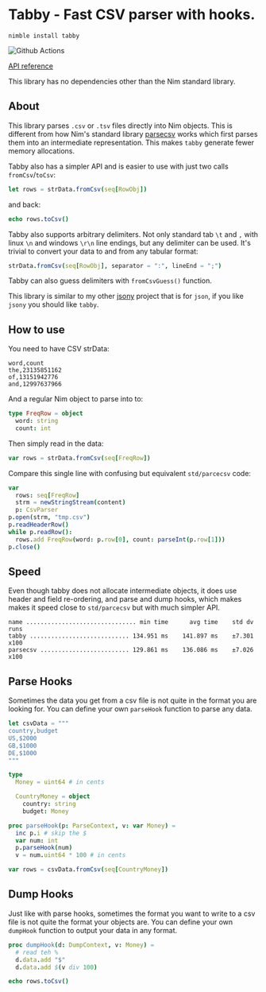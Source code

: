# Tabby - Fast CSV parser with hooks.

`nimble install tabby`

![Github Actions](https://github.com/treeform/tabby/workflows/Github%20Actions/badge.svg)

[API reference](https://treeform.github.io/tabby)

This library has no dependencies other than the Nim standard library.

## About

This library parses `.csv` or `.tsv` files directly into Nim objects. This is different from how Nim's standard library [parsecsv](https://nim-lang.org/docs/parsecsv.html) works which first parses them into an intermediate representation. This makes `tabby` generate fewer memory allocations.

Tabby also has a simpler API and is easier to use with just two calls `fromCsv`/`toCsv`:
```nim
let rows = strData.fromCsv(seq[RowObj])
```
and back:
```nim
echo rows.toCsv()
```

Tabby also supports arbitrary delimiters. Not only standard tab `\t` and `,` with linux `\n` and windows `\r\n` line endings, but any delimiter can be used. It's trivial to convert your data to and from any tabular format:
```nim
strData.fromCsv(seq[RowObj], separator = ":", lineEnd = ";")
```

Tabby can also guess delimiters with `fromCsvGuess()` function.

This library is similar to my other [jsony](https://github.com/treeform/jsony) project that is for `json`, if you like `jsony` you should like `tabby`.


## How to use

You need to have CSV strData:
```
word,count
the,23135851162
of,13151942776
and,12997637966
```
And a regular Nim object to parse into to:
```nim
type FreqRow = object
  word: string
  count: int
```

Then simply read in the data:

```nim
var rows = strData.fromCsv(seq[FreqRow])
```

Compare this single line with confusing but equivalent `std/parcecsv` code:

```nim
var
  rows: seq[FreqRow]
  strm = newStringStream(content)
  p: CsvParser
p.open(strm, "tmp.csv")
p.readHeaderRow()
while p.readRow():
  rows.add FreqRow(word: p.row[0], count: parseInt(p.row[1]))
p.close()
```

## Speed

Even though tabby does not allocate intermediate objects, it does use header and field re-ordering, and parse and dump hooks, which makes makes it speed close to `std/parcecsv` but with much simpler API.

```
name ............................... min time      avg time    std dv   runs
tabby ............................ 134.951 ms    141.897 ms    ±7.301   x100
parsecsv ......................... 129.861 ms    136.086 ms    ±7.026   x100
```

## Parse Hooks

Sometimes the data you get from a csv file is not quite in the format you are looking for. You can define your own `parseHook` function to parse any data.

```nim
let csvData = """
country,budget
US,$2000
GB,$1000
DE,$1000
"""

type
  Money = uint64 # in cents

  CountryMoney = object
    country: string
    budget: Money

proc parseHook(p: ParseContext, v: var Money) =
  inc p.i # skip the $
  var num: int
  p.parseHook(num)
  v = num.uint64 * 100 # in cents

var rows = csvData.fromCsv(seq[CountryMoney])
```

## Dump Hooks

Just like with parse hooks, sometimes the format you want to write to a csv file is not quite the format your objects are. You can define your own `dumpHook` function to output your data in any format.

```nim
proc dumpHook(d: DumpContext, v: Money) =
  # read teh %
  d.data.add "$"
  d.data.add $(v div 100)

echo rows.toCsv()
```
